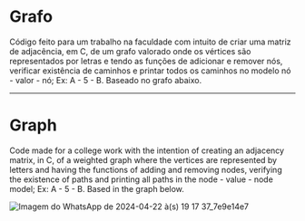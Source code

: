 # Grafo
   Código feito para um trabalho na faculdade com intuito de criar uma matriz de adjacência, em C, de um grafo valorado onde os vértices são representados por letras e tendo as funções de adicionar e remover nós, verificar existência de caminhos e printar todos os caminhos no modelo nó - valor - nó; Ex: A - 5 - B. Baseado no grafo abaixo.

----

# Graph
   Code made for a college work with the intention of creating an adjacency matrix, in C, of a weighted graph where the vertices are represented by letters and having the functions of adding and removing nodes, verifying the existence of paths and printing all paths in the node - value - node model; Ex: A - 5 - B. Based in the graph below.

![Imagem do WhatsApp de 2024-04-22 à(s) 19 17 37_7e9e14e7](https://github.com/Sam09040/grafo/assets/117213122/ea0d9e5f-1702-482c-9c75-734c492a9cca)
